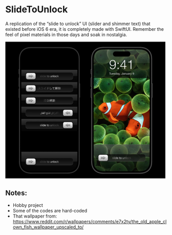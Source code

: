 # SlideToUnlock

A replication of the “slide to unlock” UI (slider and shimmer text) that existed before iOS 6 era, it is completely made with SwiftUI. Remember the feel of pixel materials in those days and soak in nostalgia.

<img src="./screenshot.jpg" width=500> 

## Notes:

- Hobby project
- Some of the codes are hard-coded
- That wallpaper from:
https://www.reddit.com/r/wallpapers/comments/e7x2ty/the_old_apple_clown_fish_wallpaper_upscaled_to/